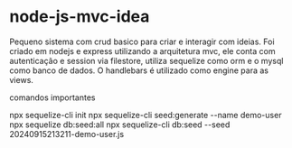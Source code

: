 # node-js-mvc-idea
Pequeno sistema com crud basico para criar e interagir com ideias. Foi criado em nodejs e express utilizando a arquitetura mvc, ele conta com autenticação e session via filestore, utiliza sequelize como orm e o mysql como banco de dados. O handlebars é utilizado como engine para as views.


comandos importantes 

npx sequelize-cli init 
npx sequelize-cli seed:generate --name demo-user  
npx sequelize db:seed:all
npx sequelize-cli db:seed --seed 20240915213211-demo-user.js